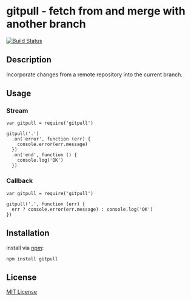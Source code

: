 # gitpull - fetch from and merge with another branch

[![Build Status](https://secure.travis-ci.org/michaelnisi/gitpull.png)](http://travis-ci.org/michaelnisi/gitpull)

## Description

Incorporate changes from a remote repository into the current branch.

## Usage

### Stream

    var gitpull = require('gitpull')

    gitpull('.')
      .on('error', function (err) {
        console.error(err.message)
      })
      .on('end', function () {
        console.log('OK')
      })

### Callback
    
    var gitpull = require('gitpull')

    gitpull('.', function (err) {
      err ? console.error(err.message) : console.log('OK')  
    })

## Installation

install via [npm](http://npmjs.org/):

    npm install gitpull

## License

[MIT License](https://raw.github.com/michaelnisi/gitpull/master/LICENSE)
